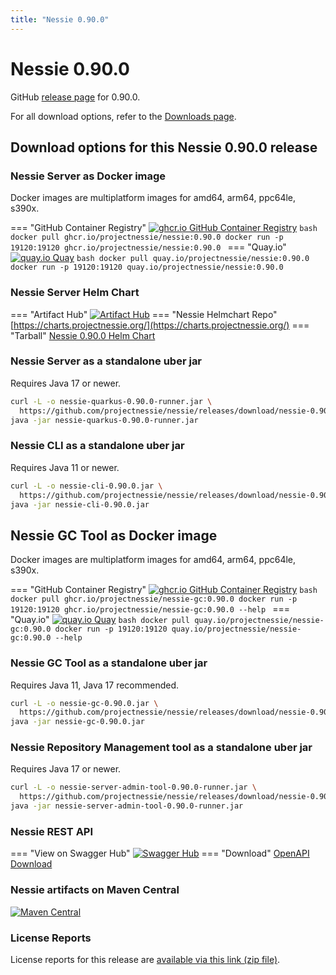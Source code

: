 ```yaml
---
title: "Nessie 0.90.0"
---
```


# Nessie 0.90.0

GitHub [release page](https://github.com/projectnessie/nessie/releases/tag/nessie-0.90.0) for 0.90.0.

For all download options, refer to the [Downloads page](../downloads/index.md).


## Download options for this Nessie 0.90.0 release

### Nessie Server as Docker image

Docker images are multiplatform images for amd64, arm64, ppc64le, s390x.

=== "GitHub Container Registry"
    [![ghcr.io GitHub Container Registry](https://img.shields.io/maven-central/v/org.projectnessie.nessie/nessie?label=quay.io+Docker&logo=docker&color=3f6ec6&style=for-the-badge&logoColor=white)](https://ghcr.io/projectnessie/nessie)
    ```bash
    docker pull ghcr.io/projectnessie/nessie:0.90.0
    docker run -p 19120:19120 ghcr.io/projectnessie/nessie:0.90.0
    ```
=== "Quay.io"
    [![quay.io Quay](https://img.shields.io/maven-central/v/org.projectnessie.nessie/nessie?label=quay.io+Docker&logo=docker&color=3f6ec6&style=for-the-badge&logoColor=white)](https://quay.io/repository/projectnessie/nessie?tab=tags)
    ```bash
    docker pull quay.io/projectnessie/nessie:0.90.0
    docker run -p 19120:19120 quay.io/projectnessie/nessie:0.90.0
    ```

### Nessie Server Helm Chart

=== "Artifact Hub"
    [![Artifact Hub](https://img.shields.io/endpoint?url=https://artifacthub.io/badge/repository/nessie&color=3f6ec6&labelColor=&style=for-the-badge&logoColor=white)](https://artifacthub.io/packages/search?repo=nessie)
=== "Nessie Helmchart Repo"
    [https://charts.projectnessie.org/](https://charts.projectnessie.org/)
=== "Tarball"
    [Nessie 0.90.0 Helm Chart](https://github.com/projectnessie/nessie/releases/download/nessie-0.90.0/nessie-helm-0.90.0.tgz)

### Nessie Server as a standalone uber jar

Requires Java 17 or newer.

```bash
curl -L -o nessie-quarkus-0.90.0-runner.jar \
  https://github.com/projectnessie/nessie/releases/download/nessie-0.90.0/nessie-quarkus-0.90.0-runner.jar
java -jar nessie-quarkus-0.90.0-runner.jar
```

### Nessie CLI as a standalone uber jar

Requires Java 11 or newer.

```bash
curl -L -o nessie-cli-0.90.0.jar \
  https://github.com/projectnessie/nessie/releases/download/nessie-0.90.0/nessie-cli-0.90.0.jar
java -jar nessie-cli-0.90.0.jar
```

## Nessie GC Tool as Docker image

Docker images are multiplatform images for amd64, arm64, ppc64le, s390x.

=== "GitHub Container Registry"
    [![ghcr.io GitHub Container Registry](https://img.shields.io/maven-central/v/org.projectnessie.nessie/nessie?label=ghcr.io+Docker&logo=docker&color=3f6ec6&style=for-the-badge&logoColor=white)](https://github.com/projectnessie/nessie/pkgs/container/nessie-gc)
    ```bash
    docker pull ghcr.io/projectnessie/nessie-gc:0.90.0
    docker run -p 19120:19120 ghcr.io/projectnessie/nessie-gc:0.90.0 --help
    ```
=== "Quay.io"
    [![quay.io Quay](https://img.shields.io/maven-central/v/org.projectnessie.nessie/nessie?label=quay.io+Docker&logo=docker&color=3f6ec6&style=for-the-badge&logoColor=white)](https://quay.io/repository/projectnessie/nessie-gc?tab=tags)
    ```bash
    docker pull quay.io/projectnessie/nessie-gc:0.90.0
    docker run -p 19120:19120 quay.io/projectnessie/nessie-gc:0.90.0 --help
    ```

### Nessie GC Tool as a standalone uber jar

Requires Java 11, Java 17 recommended.

```bash
curl -L -o nessie-gc-0.90.0.jar \
  https://github.com/projectnessie/nessie/releases/download/nessie-0.90.0/nessie-gc-0.90.0.jar
java -jar nessie-gc-0.90.0.jar
```

### Nessie Repository Management tool as a standalone uber jar

Requires Java 17 or newer.

```bash
curl -L -o nessie-server-admin-tool-0.90.0-runner.jar \
  https://github.com/projectnessie/nessie/releases/download/nessie-0.90.0/nessie-server-admin-tool-0.90.0-runner.jar
java -jar nessie-server-admin-tool-0.90.0-runner.jar
```

### Nessie REST API

=== "View on Swagger Hub"
    [![Swagger Hub](https://img.shields.io/badge/swagger%20hub-nessie-3f6ec6?style=for-the-badge&logo=swagger&link=https%3A%2F%2Fapp.swaggerhub.com%2Fapis%2Fprojectnessie%2Fnessie)](https://app.swaggerhub.com/apis/projectnessie/nessie/0.90.0)
=== "Download"
    [OpenAPI Download](https://github.com/projectnessie/nessie/releases/download/nessie-0.90.0/nessie-openapi-0.90.0.yaml)

### Nessie artifacts on Maven Central

[![Maven Central](https://img.shields.io/maven-central/v/org.projectnessie.nessie/nessie?label=Maven%20Central&logo=apachemaven&color=3f6ec6&style=for-the-badge&logoColor=white)](https://search.maven.org/artifact/org.projectnessie.nessie/nessie)

### License Reports

License reports for this release are [available via this link (zip file)](https://github.com/projectnessie/nessie/releases/download/nessie-0.90.0/nessie-aggregated-license-report-0.90.0.zip).
